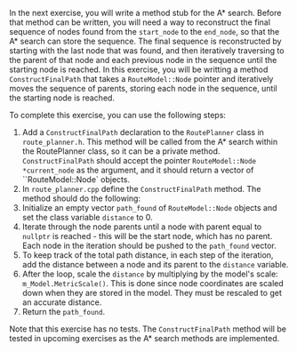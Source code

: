 In the next exercise, you will write a method stub for the A\* search. Before that method can be written, you will need a way to reconstruct the final sequence of nodes found from the `start_node` to the `end_node`, so that the A\* search can store the sequence. The final sequence is reconstructed by starting with the last node that was found, and then iteratively traversing to the parent of that node and each previous node in the sequence until the starting node is reached. In this exercise, you will be writting a method `ConstructFinalPath` that takes a `RouteModel::Node` pointer and iteratively moves the sequence of parents, storing each node in the sequence, until the starting node is reached. 


To complete this exercise, you can use the following steps:
1. Add a `ConstructFinalPath` declaration to the `RoutePlanner` class in `route_planner.h`. This method will be called from the A\* search within the RoutePlanner class, so it can be a private method. `ConstructFinalPath` should accept the pointer `RouteModel::Node *current_node` as the argument, and it should return a vector of ``RouteModel::Node` objects.
2. In `route_planner.cpp` define the `ConstructFinalPath` method. The method should do the following:
  1. Initialize an empty vector `path_found` of `RouteModel::Node` objects and set the class variable `distance` to 0.
  2. Iterate through the node parents until a node with parent equal to `nullptr` is reached - this will be the start node, which has no parent. Each node in the iteration should be pushed to the `path_found` vector.
  3. To keep track of the total path distance, in each step of the iteration, add the distance between a node and its parent to the `distance` variable. 
  4. After the loop, scale the `distance` by multiplying by the model's scale: `m_Model.MetricScale()`. This is done since node coordinates are scaled down when they are stored in the model. They must be rescaled to get an accurate distance.
  5. Return the `path_found`.

Note that this exercise has no tests. The `ConstructFinalPath` method will be tested in upcoming exercises as the A\* search methods are implemented.